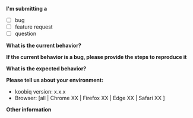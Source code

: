 **I'm submitting a**

-   [ ] bug
-   [ ] feature request
-   [ ] question

**What is the current behavior?**

**If the current behavior is a bug, please provide the steps to reproduce it**

**What is the expected behavior?**

**Please tell us about your environment:**

-   koobiq version: x.x.x
-   Browser: [all | Chrome XX | Firefox XX | Edge XX | Safari XX ]

**Other information**
